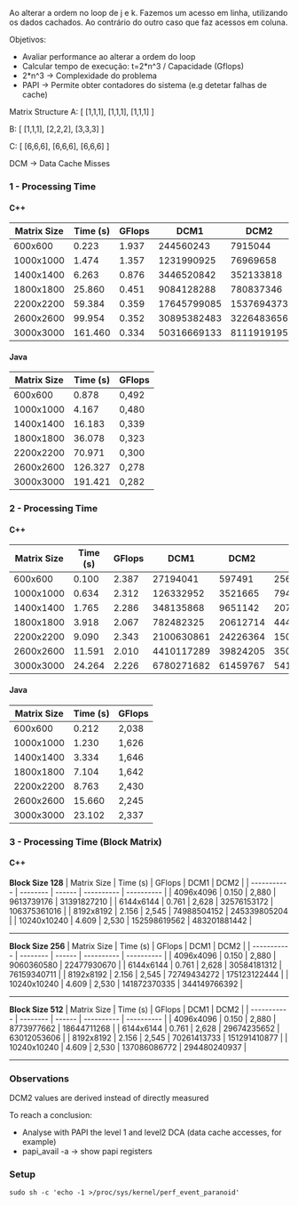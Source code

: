 Ao alterar a ordem no loop de j e k. Fazemos um acesso em linha, utilizando os dados cachados. Ao contrário do outro caso que faz acessos em coluna.

Objetivos:

- Avaliar performance ao alterar a ordem do loop
- Calcular tempo de execução: t=2\*n^3 / Capacidade (Gflops)
- 2\*n^3 -> Complexidade do problema
- PAPI -> Permite obter contadores do sistema (e.g detetar falhas de cache)

Matrix Structure
A: [
[1,1,1],
[1,1,1],
[1,1,1]
]

B: [
[1,1,1],
[2,2,2],
[3,3,3]
]

C: [
[6,6,6],
[6,6,6],
[6,6,6]
]

DCM -> Data Cache Misses

### 1 - Processing Time

#### C++

| Matrix Size | Time (s) | GFlops | DCM1        | DCM2        | DCH2        | DCM2(%) |
| ----------- | -------- | ------ | ----------- | ----------- | ----------- | ------- |
| 600x600     | 0.223    | 1.937  | 244560243   | 7915044     | 238833002   | 3.21    |
| 1000x1000   | 1.474    | 1.357  | 1231990925  | 76969658   | 1061103479  | 6.76   |
| 1400x1400   | 6.263    | 0.876  | 3446520842  | 352133818  | 2747871324  | 11.36   |
| 1800x1800   | 25.860   | 0.451  | 9084128288  | 780837346  | 5808340864  | 11.85   |
| 2200x2200   | 59.384   | 0.359  | 17645799085 | 1537694373 | 10507321345 | 12.77   |
| 2600x2600   | 99.954   | 0.352  | 30895382483 | 3226483656 | 16766181399 | 16.14   |
| 3000x3000   | 161.460  | 0.334  | 50316669133 | 8111919195 | 23242070966 | 25.87   |

#### Java

| Matrix Size | Time (s) | GFlops |
| ----------- | -------- | ------ |
| 600x600     | 0.878    | 0,492  |
| 1000x1000   | 4.167    | 0,480  |
| 1400x1400   | 16.183   | 0,339  |
| 1800x1800   | 36.078   | 0,323  |
| 2200x2200   | 70.971   | 0,300  |
| 2600x2600   | 126.327  | 0,278  |
| 3000x3000   | 191.421  | 0,282  |

### 2 - Processing Time

#### C++

| Matrix Size | Time (s) | GFlops | DCM1       | DCM2       | DCH2      | DCM2(%) |
| ----------- | -------- | ------ | ---------- | ---------- | --------- | ------- |
| 600x600     | 0.100    | 2.387  | 27194041   | 597491   | 25621827   | 2.28   |
| 1000x1000   | 0.634    | 2.312  | 126332952  | 3521665  | 79474344   | 4.24   |
| 1400x1400   | 1.765    | 2.286  | 348135868  | 9651142  | 207070103  | 4.54   |
| 1800x1800   | 3.918    | 2.067  | 782482325  | 20612714 | 444836992  | 4.43   |
| 2200x2200   | 9.090    | 2.343  | 2100630861 | 24226364 | 1509393472 | 1.54   |
| 2600x2600   | 11.591   | 2.010  | 4410117289 | 39824205 | 3505284114 | 1.12   |
| 3000x3000   | 24.264   | 2.226  | 6780271682 | 61459767 | 5411154262 | 1.12   |

#### Java

| Matrix Size | Time (s) | GFlops |
| ----------- | -------- | ------ |
| 600x600     | 0.212    | 2,038  |
| 1000x1000   | 1.230    | 1,626  |
| 1400x1400   | 3.334    | 1,646  |
| 1800x1800   | 7.104    | 1,642  |
| 2200x2200   | 8.763    | 2,430  |
| 2600x2600   | 15.660   | 2,245  |
| 3000x3000   | 23.102   | 2,337  |

### 3 - Processing Time (Block Matrix)

#### C++

**Block Size 128**
| Matrix Size | Time (s) | GFlops | DCM1 | DCM2 |
| ----------- | -------- | ------ | ---------- | ---------- |
| 4096x4096 | 0.150 | 2,880 | 9613739176 | 31391827210 |
| 6144x6144 | 0.761 | 2,628 | 32576153172 | 106375361016 |
| 8192x8192 | 2.156 | 2,545 | 74988504152 | 245339805204 |
| 10240x10240 | 4.609 | 2,530 | 152598619562 | 483201881442 |

---

**Block Size 256**
| Matrix Size | Time (s) | GFlops | DCM1 | DCM2 |
| ----------- | -------- | ------ | ---------- | ---------- |
| 4096x4096 | 0.150 | 2,880 | 9060360580 | 22477930670 |
| 6144x6144 | 0.761 | 2,628 | 30584181312 | 76159340711 |
| 8192x8192 | 2.156 | 2,545 | 72749434272 | 175123122444 |
| 10240x10240 | 4.609 | 2,530 | 141872370335 | 344149766392 |

---

**Block Size 512**
| Matrix Size | Time (s) | GFlops | DCM1 | DCM2 |
| ----------- | -------- | ------ | ---------- | ---------- |
| 4096x4096 | 0.150 | 2,880 | 8773977662 | 18644711268 |
| 6144x6144 | 0.761 | 2,628 | 29674235652 | 63012053606 |
| 8192x8192 | 2.156 | 2,545 | 70261413733 | 151291410877 |
| 10240x10240 | 4.609 | 2,530 | 137086086772 | 294480240937 |

---

### Observations

DCM2 values are derived instead of directly measured

To reach a conclusion:

- Analyse with PAPI the level 1 and level2 DCA (data cache accesses, for example)
- papi_avail -a -> show papi registers

### Setup

`sudo sh -c 'echo -1 >/proc/sys/kernel/perf_event_paranoid'`
